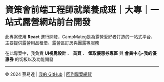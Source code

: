 # 資策會前端工程師就業養成班｜大專｜一站式露營網站前台開發
 
此專案使用 **React** 進行開發，CampMateg是為露營愛好者打造的一站式平台，主要提供露營用品租借、露營區訂房與團露等服務

在此專案中，我負責 **UI視覺設計** 、 **首頁** 、 **領取優惠券專區** 與 **會員中心-我的優惠券** 的切板以及功能開發

---

© 2024 蔡易達 | [我的 GitHub](https://github.com/sth-of-yidatsai) | [回到專案總覽](https://github.com/sth-of-yidatsai/My-Project-Dashboard/tree/main)
